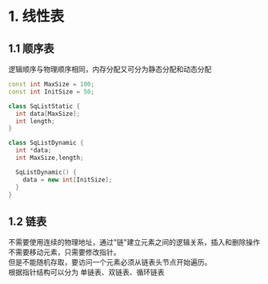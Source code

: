 # 1. 线性表

## 1.1 顺序表
逻辑顺序与物理顺序相同，内存分配又可分为静态分配和动态分配
```cpp
const int MaxSize = 100;
const int InitSize = 50;

class SqListStatic {
  int data[MaxSize];
  int length;
}

class SqListDynamic {
  int *data;
  int MaxSize,length;

  SqListDynamic() {
    data = new int[InitSize];
  }
}

```

## 1.2 链表
不需要使用连续的物理地址，通过"链"建立元素之间的逻辑关系，插入和删除操作不需要移动元素，只需要修改指针。  
但是不能随机存取，要访问一个元素必须从链表头节点开始遍历。  
根据指针结构可以分为 单链表、双链表、循环链表